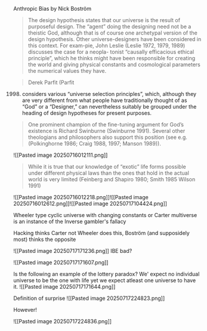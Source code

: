 Anthropic Bias by Nick Boström


> The design hypothesis states that our universe is the result of purposeful
design. The “agent” doing the designing need not be a theistic God,
although that is of course one archetypal version of the design hypothesis.
Other universe-designers have been considered in this context. For exam-pie, John Leslie (Leslie 1972, 1979, 1989) discusses the case for a neopla-
tonist “causally efficacious ethical principle”, which he thinks might have
been responsible for creating the world and giving physical constants and
cosmological parameters the numerical values they have. 


> Derek Parfit (Parfit
1998) considers various “universe selection principles”, which, although
they are very different from what people have traditionally thought of as
“God” or a “Designer,” can nevertheless suitably be grouped under the
heading of design hypotheses for present purposes. 


> One prominent champion of the fine-tuning argument for God’s
existence is Richard Swinburne (Swinburne 1991). Several other theologians
and philosophers also support this position (see e.g. (Polkinghorne 1986;
Craig 1988, 1997; Manson 1989)).


![[Pasted image 20250716012111.png]]

> While it is true that our knowledge of “exotic”
life forms possible under different physical laws than the ones that hold in
the actual world is very limited (Feinberg and Shapiro 1980; Smith 1985 Wilson 1991)

![[Pasted image 20250716012218.png]]![[Pasted image 20250716012612.png]]![[Pasted image 20250717104424.png]]

Wheeler type cyclic universe with changing constants or Carter multiverse is an instance of the Inverse gambler's fallacy

Hacking thinks Carter not Wheeler does this, Boström (and supposidely most) thinks the opposite

![[Pasted image 20250717171236.png]]
IBE bad?


![[Pasted image 20250717171607.png]]

Is the following an example of the lottery paradox? We' expect no individual universe to be the one with life yet we expect atleast one universe to have it. 
![[Pasted image 20250717171644.png]]


Definition of surprise
![[Pasted image 20250717224823.png]]


However!

![[Pasted image 20250717224836.png]]

